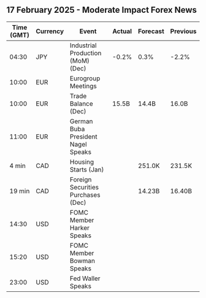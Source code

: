 ## 17 February 2025 - Moderate Impact Forex News

| Time (GMT) | Currency | Event | Actual | Forecast | Previous |
|------|----------|-------|--------|----------|----------|
| 04:30 | JPY | Industrial Production (MoM) (Dec) | -0.2% | 0.3% | -2.2% |
| 10:00 | EUR | Eurogroup Meetings |  |  |  |
| 10:00 | EUR | Trade Balance (Dec) | 15.5B | 14.4B | 16.0B |
| 11:00 | EUR | German Buba President Nagel Speaks |  |  |  |
| 4 min | CAD | Housing Starts (Jan) |  | 251.0K | 231.5K |
| 19 min | CAD | Foreign Securities Purchases (Dec) |  | 14.23B | 16.40B |
| 14:30 | USD | FOMC Member Harker Speaks |  |  |  |
| 15:20 | USD | FOMC Member Bowman Speaks |  |  |  |
| 23:00 | USD | Fed Waller Speaks |  |  |  |
